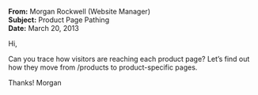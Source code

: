 **From:** Morgan Rockwell (Website Manager)  
**Subject:** Product Page Pathing  
**Date:** March 20, 2013  

Hi,

Can you trace how visitors are reaching each product page?
Let’s find out how they move from /products to product-specific pages.

Thanks!
Morgan